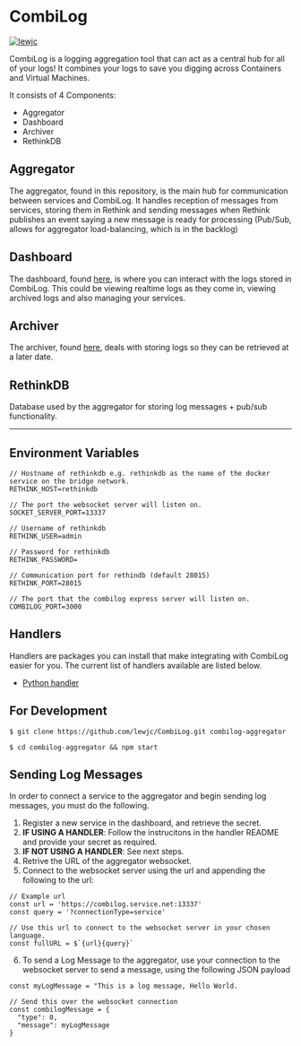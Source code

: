 # CombiLog

[![lewjc](https://circleci.com/gh/lewjc/CombiLog.svg?style=shield&circle-token=11b7967608848962be7f93ca96e24924c1c1663a)](https://app.circleci.com/pipelines/github/lewjc/CombiLog)

CombiLog is a logging aggregation tool that can act as a central hub for all of your logs! It combines your logs to save you digging across Containers and Virtual Machines.

It consists of 4 Components:

- Aggregator
- Dashboard
- Archiver
- RethinkDB

## Aggregator

The aggregator, found in this repository, is the main hub for communication between services and CombiLog. It handles reception of messages from services, storing them in Rethink and sending messages when Rethink publishes an event saying a new message is ready for processing (Pub/Sub, allows for aggregator load-balancing, which is in the backlog)

## Dashboard

The dashboard, found [here](https://github.com/lewjc/CombiLog-Dashboard), is where you can interact with the logs stored in CombiLog. This could be viewing realtime logs as they come in, viewing archived logs and also managing your services.

## Archiver

The archiver, found [here](https://github.com/lewjc/CombiLog-Archiver), deals with storing logs so they can be retrieved at a later date.

## RethinkDB

Database used by the aggregator for storing log messages + pub/sub functionality.

---

## Environment Variables

```
// Hostname of rethinkdb e.g. rethinkdb as the name of the docker service on the bridge network.
RETHINK_HOST=rethinkdb

// The port the websocket server will listen on.
SOCKET_SERVER_PORT=13337

// Username of rethinkdb
RETHINK_USER=admin

// Password for rethinkdb
RETHINK_PASSWORD=

// Communication port for rethindb (default 28015)
RETHINK_PORT=28015

// The port that the combilog express server will listen on.
COMBILOG_PORT=3000
```

## Handlers

Handlers are packages you can install that make integrating with CombiLog easier for you. The current list of handlers available are listed below.

- [Python handler](https://github.com/lewjc/CombiLog-PythonHandler)

## For Development

```
$ git clone https://github.com/lewjc/CombiLog.git combilog-aggregator

$ cd combilog-aggregator && npm start

```

## Sending Log Messages

In order to connect a service to the aggregator and begin sending log messages, you must do the following.

1. Register a new service in the dashboard, and retrieve the secret.
2. **IF USING A HANDLER**: Follow the instrucitons in the handler README and provide your secret as required.
3. **IF NOT USING A HANDLER**: See next steps.
4. Retrive the URL of the aggregator websocket.
5. Connect to the websocket server using the url and appending the following to the url:

```
// Example url
const url = 'https://combilog.service.net:13337'
const query = '?connectionType=service'

// Use this url to connect to the websocket server in your chosen language.
const fullURL = $`{url}{query}`
```

6. To send a Log Message to the aggregator, use your connection to the websocket server to send a message, using the following JSON payload

```
const myLogMessage = "This is a log message, Hello World.

// Send this over the websocket connection
const combilogMessage = {
  "type": 0,
  "message": myLogMessage
}

```
